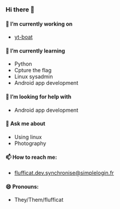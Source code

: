 ### Hi there 👋
#### 🔭 I’m currently working on 
  - [yt-boat](https://github.com/flufficat/yt-boat)
#### 🌱 I’m currently learning
  - Python
  - Cpture the flag
  - Linux sysadmin
  - Android app development
#### 🤔 I’m looking for help with
  - Android app development
#### 💬 Ask me about
  - Using linux
  - Photography
#### 📫 How to reach me:
  - [flufficat.dev.synchronise@simplelogin.fr](mailto:flufficat.dev.synchronise@simplelogin.fr)
#### 😄 Pronouns: 
  - They/Them/flufficat
